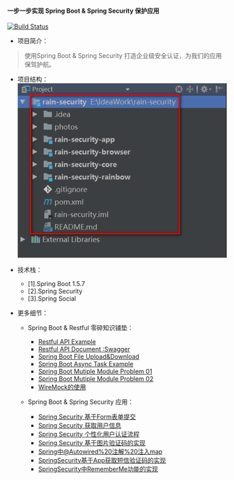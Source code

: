 #### 一步一步实现 Spring Boot & Spring Security 保护应用
[![Build Status](https://travis-ci.org/YuJhon/Rain-Security.svg?branch=master)](https://travis-ci.org/YuJhon/Rain-Security)
* 项目简介：
> 使用Spring Boot & Spring Security 打造企业级安全认证，为我们的应用保驾护航。
* 项目结构：
![RainSecurity Project Struct](./photos/Whole-Project-Struct.png)
* 技术栈：
    * [1].Spring Boot 1.5.7
    * [2].Spring Security
    * [3].Spring Social
    
* 更多细节：
    * Spring Boot & Restful 零碎知识铺垫：
        * [Restful API Example](./rain-security-rainbow/RestfulAPI%20Example.md)
        * [Restful API Document :Swagger](./rain-security-rainbow/Swagger使用.md)
        * [Spring Boot File Upload&Download](./rain-security-rainbow/SpringBoot文件上传下载.md)
        * [Spring Boot Async Task Example](./rain-security-rainbow/SpringBoot异步任务执行.md)
        * [Spring Boot Mutiple Module Problem 01](./rain-security-rainbow/SpringBoot使用Maven打包的时候找不到Main.md)
        * [Spring Boot Mutiple Module Problem 02](./rain-security-rainbow/SpringBoot找不到jar报中的Component注解.md)
        * [WireMock的使用](./rain-security-rainbow/WireMock的使用.md)
        
    * Spring Boot & Spring Security 应用：
        * [Spring Security 基于Form表单提交](./rain-security-rainbow/SpringSecurity基于Form表单提交.md)
        * [Spring Security 获取用户信息](./rain-security-rainbow/SpringSecurity获取用户信息.md)
        * [Spring Security 个性化用户认证流程](./rain-security-rainbow/SpringSecurity个性化用户认证流程.md)
        * [Spring Security 基于图片验证码的实现](./rain-security-rainbow/SpringSecurity基于图片验证码的实现.md)
        * [Spring中@Autowired%20注解%20注入map](./rain-security-rainbow/Spring中@Autowired%20注解%20注入map、list与@Qualifier.md)
        * [SpringSecurity基于App获取短信验证码的实现](./rain-security-rainbow/SpringSecurity基于App获取短信验证码的实现.md)
        * [SpringSecurity中RememberMe功能的实现](./rain-security-rainbow/SpringSecurity中RememberMe功能的实现.md)